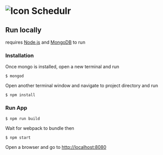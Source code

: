 # ![Icon](https://raw.githubusercontent.com/clsavino/react-shift-scheduler/master/public/assets/images/logo-small.png) Schedulr




## Run locally
 requires [Node.js](https://nodejs.org/) and [MongoDB](https://docs.mongodb.com/manual/installation/) to run

### Installation
Once mongo is installed, open a new terminal and run 


`$ mongod`

Open another terminal window and navigate to project directory and run

`$ npm install`





### Run App

`$ npm run build`

Wait for webpack to bundle then

`$ npm start`


Open a browser and go to [http://localhost:8080](http://localhost:8080)

